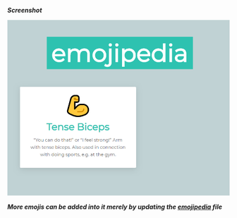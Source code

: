 <i><strong>Screenshot</strong></i>

![Home Page](1.PNG)

<i><strong>More emojis can be added into it merely by updating the <a href="mapping-components/src/emojipedia.js">emojipedia</a> file</strong></i>
